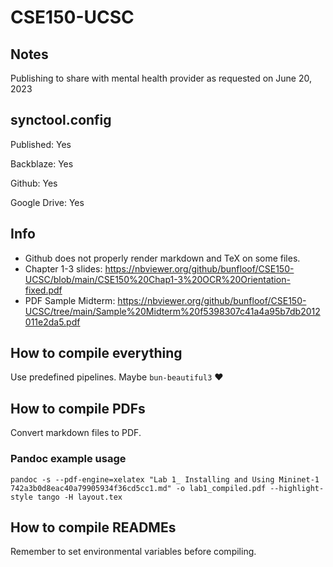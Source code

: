 # CSE150-UCSC

## Notes

Publishing to share with mental health provider as requested on June 20, 2023 

## synctool.config

Published: Yes

Backblaze: Yes

Github: Yes

Google Drive: Yes

## Info

- Github does not properly render markdown and TeX on some files.
- Chapter 1-3 slides: https://nbviewer.org/github/bunfloof/CSE150-UCSC/blob/main/CSE150%20Chap1-3%20OCR%20Orientation-fixed.pdf
- PDF Sample Midterm: https://nbviewer.org/github/bunfloof/CSE150-UCSC/tree/main/Sample%20Midterm%20f5398307c41a4a95b7db2012011e2da5.pdf
## How to compile everything

Use predefined pipelines. Maybe `bun-beautiful3` ❤️

## How to compile PDFs

Convert markdown files to PDF.
### Pandoc example usage
```
pandoc -s --pdf-engine=xelatex "Lab 1_ Installing and Using Mininet-1 742a3b0d8eac40a79905934f36cd5cc1.md" -o lab1_compiled.pdf --highlight-style tango -H layout.tex
```

## How to compile READMEs

Remember to set environmental variables before compiling.
